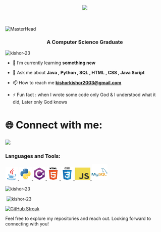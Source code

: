 

<p align="center">
  <img src="https://readme-typing-svg.demolab.com/?lines=Hi!+I+am+kishor&font=Fira%20Code&center=true&width=380&height=50&duration=4000&pause=1000">
</p>

<br><br>
![MasterHead](https://user-images.githubusercontent.com/74038190/225813708-98b745f2-7d22-48cf-9150-083f1b00d6c9.gif)



<h3 align="center">A Computer Science Graduate </h3>
<p align="left"> <img src="https://komarev.com/ghpvc/?username=kishor-23&label=Profile%20views&color=0e75b6&style=flat" alt="kishor-23" /> </p>

- 🌱 I’m currently learning **something new**

- 💬 Ask me about **Java , Python , SQL , HTML , CSS , Java Script**

- 📫 How to reach me **kishorkishor2003@gmail.com**

- ⚡ Fun fact : when I wrote some code only God & I understood what it did, Later only God knows


<h2 style="font-size:32px; font-weight: bold;">🌐 Connect with me:</h2>
<p align="left">
  <a href="https://www.linkedin.com/in/kishor-l/"><img src="https://img.shields.io/badge/linkedin-%231E77B5.svg?&style=for-the-badge&logo=linkedin&logoColor=white alt=linkedin style="margin-bottom: 5px;" /></a>
 </p>

<h3 align="left">Languages and Tools:</h3>

<a href="https://www.java.com" target="_blank" rel="noreferrer"> <img src="https://raw.githubusercontent.com/devicons/devicon/master/icons/java/java-original.svg" alt="java" width="40" height="40"/> </a>
<a href="https://www.python.org" target="_blank" rel="noreferrer"> <img src="https://raw.githubusercontent.com/devicons/devicon/master/icons/python/python-original.svg" alt="python" width="40" height="40"/> </a>
<a href="https://learn.microsoft.com/en-us/dotnet/csharp/" target="_blank" rel="noreferrer"> <img src="https://raw.githubusercontent.com/devicons/devicon/master/icons/csharp/csharp-original.svg" alt="python" width="40" height="40"/> </a>
<a href="https://www.w3.org/html/" target="_blank" rel="noreferrer"> <img src="https://raw.githubusercontent.com/devicons/devicon/master/icons/html5/html5-original-wordmark.svg" alt="html5" width="40" height="40"/> </a>
<a href="https://www.w3schools.com/css/" target="_blank" rel="noreferrer"> <img src="https://raw.githubusercontent.com/devicons/devicon/master/icons/css3/css3-original-wordmark.svg" alt="css3" width="40" height="40"/> </a>
 <a href="https://developer.mozilla.org/en-US/docs/Web/JavaScript" target="_blank" rel="noreferrer"> <img src="https://raw.githubusercontent.com/devicons/devicon/master/icons/javascript/javascript-original.svg" alt="javascript" width="50" height="40"/>
<a href="https://www.mysql.com/" target="_blank" rel="noreferrer"> <img src="https://raw.githubusercontent.com/devicons/devicon/master/icons/mysql/mysql-original-wordmark.svg" alt="mysql" width="50" height="50"/> </a>


 <p><img align="center" src="https://github-readme-stats.vercel.app/api/top-langs?username=kishor-23&show_icons=true&locale=en&layout=compact" alt="kishor-23" /></p>


<p>&nbsp;<img align="center" src="https://github-readme-stats.vercel.app/api?username=kishor-23&show_icons=true&locale=en" alt="kishor-23" /></p>

<a href="https://git.io/streak-stats"><img src="https://github-readme-streak-stats.herokuapp.com?user=kishor-23" alt="GitHub Streak" /></a>

Feel free to explore my repositories and reach out. Looking forward to connecting with you!


<!--
**kishor-23/kishor-23** is a ✨ _special_ ✨ repository because its `README.md` (this file) appears on your GitHub profile.

Here are some ideas to get you started:

- 🔭 I’m currently working on ...
- 🌱 I’m currently learning ...
- 👯 I’m looking to collaborate on ...
- 🤔 I’m looking for help with ...
- 💬 Ask me about ...
- 📫 How to reach me: ...
- 😄 Pronouns: ...
- ⚡ Fun fact: ...
-->
